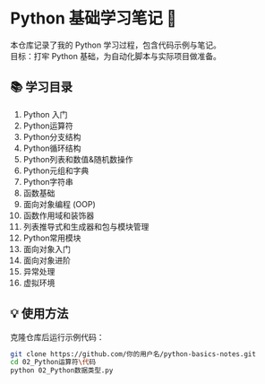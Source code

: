 # Python 基础学习笔记 🐍

本仓库记录了我的 Python 学习过程，包含代码示例与笔记。  
目标：打牢 Python 基础，为自动化脚本与实际项目做准备。

## 📚 学习目录
1. Python 入门
2. Python运算符
3. Python分支结构
4. Python循环结构
5. Python列表和数值&随机数操作
6. Python元组和字典
7. Python字符串
8. 函数基础
9. 面向对象编程 (OOP)
10. 函数作用域和装饰器
11. 列表推导式和生成器和包与模块管理
12. Python常用模块
13. 面向对象入门
14. 面向对象进阶
15. 异常处理
16. 虚拟环境

## 💡 使用方法
克隆仓库后运行示例代码：
```bash
git clone https://github.com/你的用户名/python-basics-notes.git
cd 02_Python运算符\代码
python 02_Python数据类型.py
